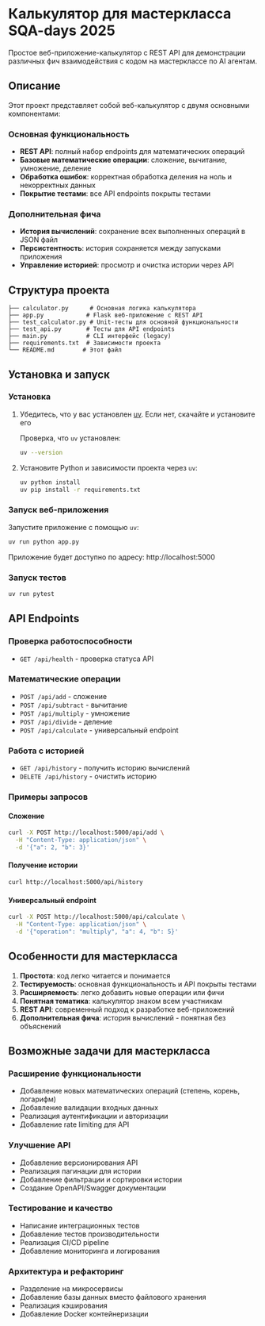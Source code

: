 # Калькулятор для мастеркласса SQA-days 2025

Простое веб-приложение-калькулятор с REST API для демонстрации различных фич взаимодействия с кодом на мастерклассе по AI агентам.

## Описание

Этот проект представляет собой веб-калькулятор с двумя основными компонентами:

### Основная функциональность
- **REST API**: полный набор endpoints для математических операций
- **Базовые математические операции**: сложение, вычитание, умножение, деление
- **Обработка ошибок**: корректная обработка деления на ноль и некорректных данных
- **Покрытие тестами**: все API endpoints покрыты тестами

### Дополнительная фича
- **История вычислений**: сохранение всех выполненных операций в JSON файл
- **Персистентность**: история сохраняется между запусками приложения
- **Управление историей**: просмотр и очистка истории через API

## Структура проекта

```
├── calculator.py      # Основная логика калькулятора
├── app.py            # Flask веб-приложение с REST API
├── test_calculator.py # Unit-тесты для основной функциональности
├── test_api.py       # Тесты для API endpoints
├── main.py           # CLI интерфейс (legacy)
├── requirements.txt  # Зависимости проекта
└── README.md        # Этот файл
```

## Установка и запуск

### Установка

1. Убедитесь, что у вас установлен [uv](https://docs.astral.sh/uv/getting-started/installation/). Если нет, скачайте и установите его

    Проверка, что `uv` установлен:
   ```bash
   uv --version
   ```

2. Установите Python и зависимости проекта через `uv`:
   ```bash
   uv python install
   uv pip install -r requirements.txt
   ```

### Запуск веб-приложения

Запустите приложение с помощью `uv`:
```bash
uv run python app.py
```

Приложение будет доступно по адресу: http://localhost:5000

### Запуск тестов
```bash
uv run pytest
```

## API Endpoints

### Проверка работоспособности
- `GET /api/health` - проверка статуса API

### Математические операции
- `POST /api/add` - сложение
- `POST /api/subtract` - вычитание  
- `POST /api/multiply` - умножение
- `POST /api/divide` - деление
- `POST /api/calculate` - универсальный endpoint

### Работа с историей
- `GET /api/history` - получить историю вычислений
- `DELETE /api/history` - очистить историю

### Примеры запросов

#### Сложение
```bash
curl -X POST http://localhost:5000/api/add \
  -H "Content-Type: application/json" \
  -d '{"a": 2, "b": 3}'
```

#### Получение истории
```bash
curl http://localhost:5000/api/history
```

#### Универсальный endpoint
```bash
curl -X POST http://localhost:5000/api/calculate \
  -H "Content-Type: application/json" \
  -d '{"operation": "multiply", "a": 4, "b": 5}'
```

## Особенности для мастеркласса

1. **Простота**: код легко читается и понимается
2. **Тестируемость**: основная функциональность и API покрыты тестами
3. **Расширяемость**: легко добавить новые операции или фичи
4. **Понятная тематика**: калькулятор знаком всем участникам
5. **REST API**: современный подход к разработке веб-приложений
6. **Дополнительная фича**: история вычислений - понятная без объяснений

## Возможные задачи для мастеркласса

### Расширение функциональности
- Добавление новых математических операций (степень, корень, логарифм)
- Добавление валидации входных данных
- Реализация аутентификации и авторизации
- Добавление rate limiting для API

### Улучшение API
- Добавление версионирования API
- Реализация пагинации для истории
- Добавление фильтрации и сортировки истории
- Создание OpenAPI/Swagger документации

### Тестирование и качество
- Написание интеграционных тестов
- Добавление тестов производительности
- Реализация CI/CD pipeline
- Добавление мониторинга и логирования

### Архитектура и рефакторинг
- Разделение на микросервисы
- Добавление базы данных вместо файлового хранения
- Реализация кэширования
- Добавление Docker контейнеризации
